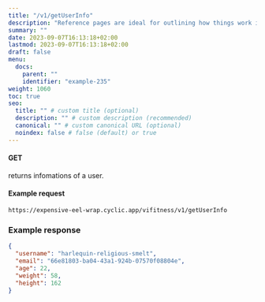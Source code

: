 ```yaml
---
title: "/v1/getUserInfo"
description: "Reference pages are ideal for outlining how things work in terse and clear terms."
summary: ""
date: 2023-09-07T16:13:18+02:00
lastmod: 2023-09-07T16:13:18+02:00
draft: false
menu:
  docs:
    parent: ""
    identifier: "example-235"
weight: 1060
toc: true
seo:
  title: "" # custom title (optional)
  description: "" # custom description (recommended)
  canonical: "" # custom canonical URL (optional)
  noindex: false # false (default) or true
---
```


#### GET

returns infomations of a user.

#### Example request

`https://expensive-eel-wrap.cyclic.app/vifitness/v1/getUserInfo`

### Example response

```json
{
  "username": "harlequin-religious-smelt",
  "email": "66e81803-ba04-43a1-924b-07570f08804e",
  "age": 22,
  "weight": 58,
  "height": 162
}
```
